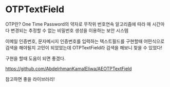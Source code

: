 # OTPTextField

OTP란? One Time Password의 약자로 무작위 번호연속 알고리즘에 따라 매 시간마다 변경되는 추정할 수 없는 비밀번호 생성을 이용하는 보안 시스템

이메일 인증번호, 문자메시지 인증번호를 입력하는 텍스트필드를 구현할때 어떤식으로 검색을 해야될지 고민이 되었었는데 OTPTextField라 검색을 해보니 찾을 수 있었다!

구현을 할때 도움이 되면 좋겠다.

https://github.com/AbdelrhmanKamalEliwa/AEOTPTextField

참고하면 좋을 라이브러리!